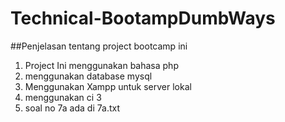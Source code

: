 # Technical-BootampDumbWays

##Penjelasan tentang project bootcamp ini

1. Project Ini menggunakan bahasa php
2. menggunakan database mysql
3. Menggunakan Xampp untuk server lokal
4. menggunakan ci 3
5. soal no 7a ada di 7a.txt